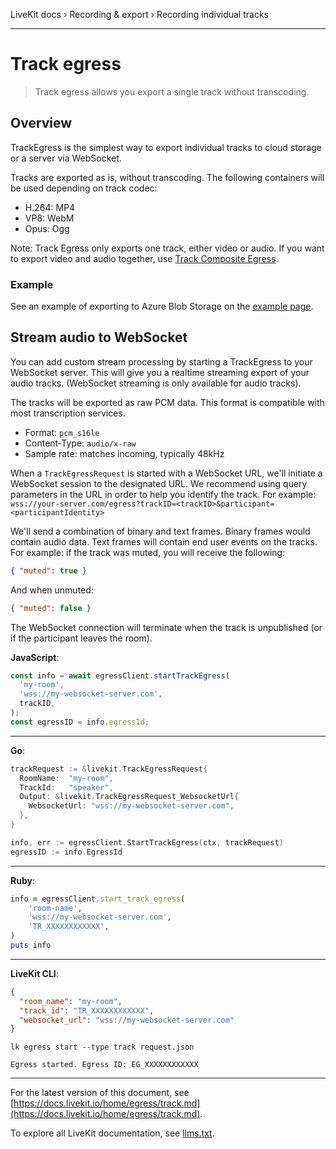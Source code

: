 LiveKit docs › Recording & export › Recording individual tracks

---

# Track egress

> Track egress allows you export a single track without transcoding.

## Overview

TrackEgress is the simplest way to export individual tracks to cloud storage or a server via WebSocket.

Tracks are exported as is, without transcoding. The following containers will be used depending on track codec:

- H.264: MP4
- VP8: WebM
- Opus: Ogg

Note: Track Egress only exports one track, either video or audio. If you want to export video and audio together, use [Track Composite Egress](https://docs.livekit.io/home/egress/track-composite.md).

### Example

See an example of exporting to Azure Blob Storage on the [example page](https://docs.livekit.io/home/egress/examples.md#exporting-individual-tracks-without-transcode).

## Stream audio to WebSocket

You can add custom stream processing by starting a TrackEgress to your WebSocket server. This will give you a realtime streaming export of your audio tracks. (WebSocket streaming is only available for audio tracks).

The tracks will be exported as raw PCM data. This format is compatible with most transcription services.

- Format: `pcm_s16le`
- Content-Type: `audio/x-raw`
- Sample rate: matches incoming, typically 48kHz

When a `TrackEgressRequest` is started with a WebSocket URL, we'll initiate a WebSocket session to the designated URL. We recommend using query parameters in the URL in order to help you identify the track. For example: `wss://your-server.com/egress?trackID=<trackID>&participant=<participantIdentity>`

We'll send a combination of binary and text frames. Binary frames would contain audio data. Text frames will contain end user events on the tracks. For example: if the track was muted, you will receive the following:

```json
{ "muted": true }

```

And when unmuted:

```json
{ "muted": false }

```

The WebSocket connection will terminate when the track is unpublished (or if the participant leaves the room).

**JavaScript**:

```typescript
const info = await egressClient.startTrackEgress(
  'my-room',
  'wss://my-websocket-server.com',
  trackID,
);
const egressID = info.egressId;

```

---

**Go**:

```go
trackRequest := &livekit.TrackEgressRequest{
  RoomName:  "my-room",
  TrackId:   "speaker",
  Output: &livekit.TrackEgressRequest_WebsocketUrl{
    WebsocketUrl: "wss://my-websocket-server.com",
  },
}

info, err := egressClient.StartTrackEgress(ctx, trackRequest)
egressID := info.EgressId

```

---

**Ruby**:

```ruby
info = egressClient.start_track_egress(
    'room-name',
    'wss://my-websocket-server.com',
    'TR_XXXXXXXXXXXX',
)
puts info

```

---

**LiveKit CLI**:

```json
{
  "room_name": "my-room",
  "track_id": "TR_XXXXXXXXXXXX",
  "websocket_url": "wss://my-websocket-server.com"
}

```

```shell
lk egress start --type track request.json

```

```shell
Egress started. Egress ID: EG_XXXXXXXXXXXX

```

---


For the latest version of this document, see [https://docs.livekit.io/home/egress/track.md](https://docs.livekit.io/home/egress/track.md).

To explore all LiveKit documentation, see [llms.txt](https://docs.livekit.io/llms.txt).